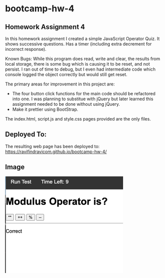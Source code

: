 # bootcamp-hw-4

## Homework Assignment 4

In this homework assignment I created a simple JavaScript Operator Quiz. It shows successive questions. Has a timer (including extra decrement for incorrect response). 

Known Bugs:
While this program does read, write and clear, the results from local storage, there is some bug which is causing it to be reset, and not persist. I ran out of time to debug, but I even had intermediate code which console logged the object correctly but would still get reset. 


The  primary areas for improvement in this project are:
- The four button click functions for the main code should be refactored into one. I was planning to substitue with jQuery but later learned this assignment needed to be done without using jQuery.
- Make it prettier using BootStrap.

The index.html, script.js and style.css pages provided are the only files. 

## Deployed To:
The resulting web page has been deployed to:
https://ravifindravicom.github.io/bootcamp-hw-4/

## Image
![alt "JS Coding Quiz Graphic"](./JS_Coding_Quiz.png?raw=true "JS Coding Quiz Challenge")